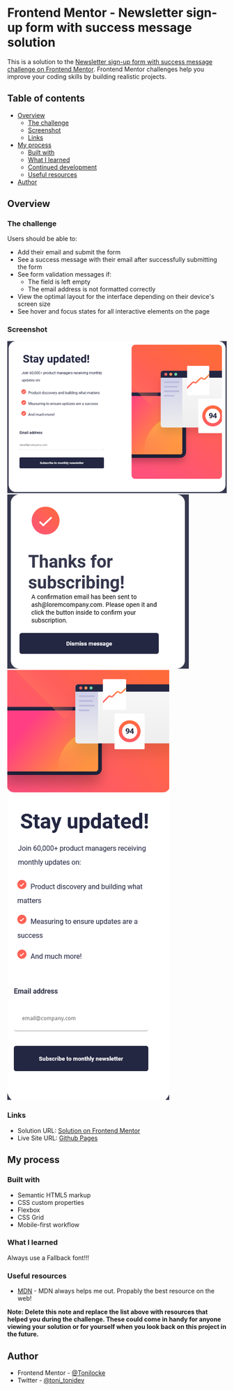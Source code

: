 # Frontend Mentor - Newsletter sign-up form with success message solution

This is a solution to the [Newsletter sign-up form with success message challenge on Frontend Mentor](https://www.frontendmentor.io/challenges/newsletter-signup-form-with-success-message-3FC1AZbNrv). Frontend Mentor challenges help you improve your coding skills by building realistic projects. 

## Table of contents

- [Overview](#overview)
  - [The challenge](#the-challenge)
  - [Screenshot](#screenshot)
  - [Links](#links)
- [My process](#my-process)
  - [Built with](#built-with)
  - [What I learned](#what-i-learned)
  - [Continued development](#continued-development)
  - [Useful resources](#useful-resources)
- [Author](#author)




## Overview

### The challenge

Users should be able to:

- Add their email and submit the form
- See a success message with their email after successfully submitting the form
- See form validation messages if:
  - The field is left empty
  - The email address is not formatted correctly
- View the optimal layout for the interface depending on their device's screen size
- See hover and focus states for all interactive elements on the page

### Screenshot

![Screenshot Desktop](./Screenshot1.png)
![Screenshot Success](./ScreenshotSuccess.png)
![Screenshot Mobile](./ScreenshotMobile.png)


### Links

- Solution URL: [Solution on Frontend Mentor](https://www.frontendmentor.io/solutions/responsive-sign-up-form-kLsBK1veih)
- Live Site URL: [Github Pages](https://tonilocke.github.io/newsletter-signup-form/)

## My process

### Built with

- Semantic HTML5 markup
- CSS custom properties
- Flexbox
- CSS Grid
- Mobile-first workflow

### What I learned

Always use a Fallback font!!!

### Useful resources

- [MDN](https://developer.mozilla.org/en-US/) - MDN always helps me out. Propably the best resource on the web!


**Note: Delete this note and replace the list above with resources that helped you during the challenge. These could come in handy for anyone viewing your solution or for yourself when you look back on this project in the future.**

## Author


- Frontend Mentor - [@Tonilocke](https://www.frontendmentor.io/profile/Tonilocke)
- Twitter - [@toni_tonidev](https://x.com/toni_tonidev)



